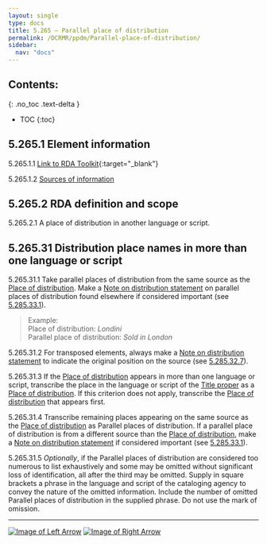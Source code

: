 ```yaml
---
layout: single
type: docs
title: 5.265 — Parallel place of distribution
permalink: /DCRMR/ppdm/Parallel-place-of-distribution/
sidebar:
  nav: "docs"
---
```


## Contents:
{: .no_toc .text-delta }

- TOC
{:toc}

## 5.265.1 Element information

<a name="5.265.1.1">5.265.1.1</a> [Link to RDA Toolkit](https://beta.rdatoolkit.org/Content/Index?externalId=en-US_ala-d791f2ed-ab22-3a5a-b659-61703a92c800){:target="_blank"}

<a name="5.265.1.2">5.265.1.2</a> [Sources of information](/DCRMR/ppdm/#5011-sources-of-information)

## 5.265.2 RDA definition and scope

<a name="5.265.2.1">5.265.2.1</a> A place of distribution in another language or script.

## 5.265.31 Distribution place names in more than one language or script

<a name="5.265.31.1">5.265.31.1</a> Take parallel places of distribution from the same source as the [Place of distribution](/DCRMR/ppdm/Place-of-distribution/). Make a [Note on distribution statement](/DCRMR/ppdm/Note-on-distribution-statement/) on parallel places of distribution found elsewhere if considered important (see [5.285.33.1](/DCRMR/ppdm/Note-on-distribution-statement/#5.285.33.1)).

>Example:  
>Place of distribution: <CITE>Londini</CITE>  
>Parallel place of distribution: <CITE>Sold in London</CITE>  

<a name="5.265.31.2">5.265.31.2</a> For transposed elements, always make a [Note on distribution statement](/DCRMR/ppdm/Note-on-distribution-statement/) to indicate the original position on the source (see [5.285.32.7](/DCRMR/ppdm/Note-on-distribution-statement/#5.285.32.7)).

<a name="5.265.31.3">5.265.31.3</a> If the [Place of distribution](/DCRMR/ppdm/Place-of-distribution/) appears in more than one language or script, transcribe the place in the language or script of the [Title proper](/DCRMR/title/Title-proper/) as a [Place of distribution](/DCRMR/ppdm/Place-of-distribution/).  If this criterion does not apply, transcribe the [Place of distribution](/DCRMR/ppdm/Place-of-distribution/) that appears first.

<a name="5.265.31.4">5.265.31.4</a> Transcribe remaining places appearing on the same source as the [Place of distribution](/DCRMR/ppdm/Place-of-distribution/) as Parallel places of distribution. If a parallel place of distribution is from a different source than the [Place of distribution](/DCRMR/ppdm/Place-of-distribution/), make a [Note on distribution statement](/DCRMR/ppdm/Note-on-distribution-statement/) if considered important (see [5.285.33.1](/DCRMR/ppdm/Note-on-distribution-statement/#5.285.33.1)).

<a name="5.265.31.5">5.265.31.5</a> *Optionally*, if the Parallel places of distribution are considered too numerous to list exhaustively and some may be omitted without significant loss of identification, all after the third may be omitted. Supply in square brackets a phrase in the language and script of the cataloging agency to convey the nature of the omitted information. Include the number of omitted Parallel places of distribution in the supplied phrase. Do not use the mark of omission.

---

[![Image of Left Arrow](https://rbms-bsc.github.io/DCRMR/assets/pictures/navigation/Arrow_Left.png "5.26 — Place of distribution")](/DCRMR/ppdm/Place-of-distribution/) [![Image of Right Arrow](https://rbms-bsc.github.io/DCRMR/assets/pictures/navigation/Arrow_Right.png "5.27 — Name of distributor")](/DCRMR/ppdm/Name-of-distributor/)
